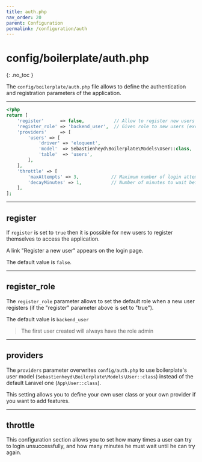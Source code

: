 ```yaml
---
title: auth.php
nav_order: 20
parent: Configuration
permalink: /configuration/auth
---
```


# config/boilerplate/auth.php
{: .no_toc }

The `config/boilerplate/auth.php` file allows to define the authentication and registration parameters of the application.


---

```php
<?php
return [
    'register'      => false,           // Allow to register new users on backend login page
    'register_role' => 'backend_user',  // Given role to new users (except the first one who is admin)
    'providers'     => [
        'users' => [
            'driver' => 'eloquent',
            'model'  => Sebastienheyd\Boilerplate\Models\User::class,
            'table'  => 'users',
        ],
    ],
    'throttle' => [
        'maxAttempts' => 3,            // Maximum number of login attempts to allow
        'decayMinutes' => 1,           // Number of minutes to wait before login will be available again
    ],
];
```

---

## register

If `register` is set to `true` then it is possible for new users to register themselves to access the application.

A link "Register a new user" appears on the login page.

The default value is `false`.

---

## register_role

The `register_role` parameter allows to set the default role when a new user registers (if the "register" parameter 
above is set to "true").

The default value is `backend_user`

> The first user created will always have the role admin 

---

## providers

The `providers` parameter overwrites `config/auth.php` to use boilerplate's user model 
(`Sebastienheyd\Boilerplate\Models\User::class`) instead of the default Laravel one (`App\User::class`).

This setting allows you to define your own user class or your own provider if you want to add features.

---

## throttle

This configuration section allows you to set how many times a user can try to login unsuccessfully, and how many minutes 
he must wait until he can try again. 